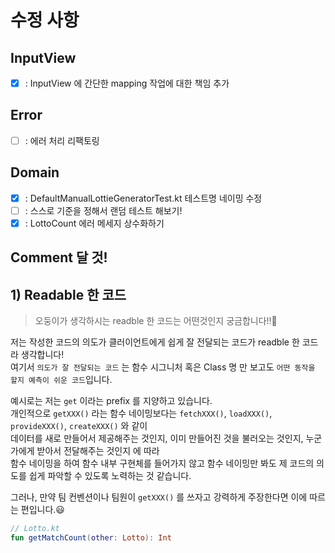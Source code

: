 # 수정 사항


## InputView
- [x] : InputView 에 간단한 mapping 작업에 대한 책임 추가

## Error  

- [ ] : 에러 처리 리팩토링

## Domain  
- [x] : DefaultManualLottieGeneratorTest.kt 테스트명 네이밍 수정  
- [ ] : 스스로 기준을 정해서 랜덤 테스트 해보기!
- [x] : LottoCount 에러 메세지 상수화하기

## Comment 달 것!

## 1) Readable 한 코드 
> 오둥이가 생각하시는 readble 한 코드는 어떤것인지 궁금합니다!!🤔  

저는 작성한 코드의 의도가 클러이언트에게 쉽게 잘 전달되는 코드가 readble 한 코드라 생각합니다!  
여기서 `의도가 잘 전달되는 코드` 는 함수 시그니처 혹은 Class 명 만 보고도 `어떤 동작을 할지 예측이 쉬운 코드`입니다.  

 예시로는 저는 `get` 이라는 prefix 를 지양하고 있습니다.  
개인적으로 `getXXX()` 라는 함수 네이밍보다는 `fetchXXX()`, `loadXXX()`, `provideXXX()`, `createXXX()` 와 같이  
데이터를 새로 만들어서 제공해주는 것인지, 이미 만들어진 것을 불러오는 것인지, 누군가에게 받아서 전달해주는 것인지 에 따라  
함수 네이밍을 하여 함수 내부 구현체를 들어가지 않고 함수 네이밍만 봐도 제 코드의 의도를 쉽게 파악할 수 있도록 노력하는 것 같습니다.  

그러나, 만약 팀 컨벤션이나 팀원이 `getXXX()` 를 쓰자고 강력하게 주장한다면 이에 따르는 편입니다.😃   
```kotlin  
// Lotto.kt
fun getMatchCount(other: Lotto): Int
```


